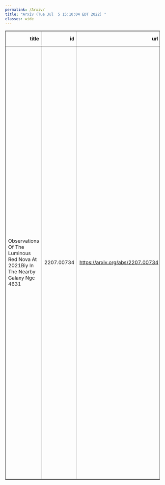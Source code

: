```yaml
---
permalink: /Arxiv/
title: "Arxiv (Tue Jul  5 15:10:04 EDT 2022) "
classes: wide
---
```

<table border="1" class="dataframe">
  <thead>
    <tr style="text-align: right;">
      <th>title</th>
      <th>id</th>
      <th>url</th>
      <th>authors</th>
      <th>Local Authors</th>
    </tr>
  </thead>
  <tbody>
    <tr>
      <td>Observations Of The Luminous Red Nova At 2021Biy In The Nearby Galaxy   Ngc 4631</td>
      <td>2207.00734</td>
      <td><a href="https://arxiv.org/abs/2207.00734" target="_blank">https://arxiv.org/abs/2207.00734</a></td>
      <td>Y. -Z. Cai, A. Pastorello, M. Fraser, X. -F. Wang, A. V. Filippenko, A. Reguitti, K. C. Patra, V. P. Goranskij, E. A. Barsukova, T. G. Brink, N. Elias-Rosa, W. Zheng, Y. Yang, K. E. Atapin, S. Benetti, T. J. L. De Boer, S. Bose, J. Burke, R. Byrne, E. Cappellaro, K. C. Chambers, W. -L. Chen, N. Emami, H. Gao, D. Hiramatsu, D. A. Howell, M. E. Huber, E. Kankare, P. L. Kelly, R. Kotak, T. Kravtsov, V. Yu. Lander, Z. -T. Li, C. -C. Lin, P. Lundqvist, E. A. Magnier, E. A. Malygin, N. A. Maslennikova, K. Matilainen, P. A. Mazzali, C. Mccully, J. Mo, S. Moran, M. Newsome, D. V. Oparin, E. Padilla Gonzalez, T. M. Reynolds, N. I. Shatsky, S. J. Smartt, K. W. Smith, M. D. Stritzinger, A. M. Tatarnikov, G. Terreran, R. I. Uklein, G. Valerin, P. J. Vallely, O. V. Vozyakova, R. Wainscoat, S. -Y. Yan, J. -J. Zhang, T. -M. Zhang, S. G. Zheltoukhov, R. Dastidar, M. Fulton, L. Galbany, A. Gangopadhyay, H. -W. Ge, C. P. Gutiérrez, H. Lin, K. Misra, Z. -W. Ou, I. Salmaso, L. Tartaglia, L. Xiao, X. -H. Zhang</td>
      <td>Patrick Vallely, Subhash Bose</td>
    </tr>
  </tbody>
</table>